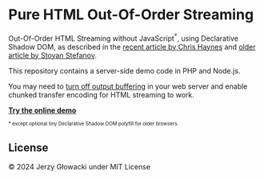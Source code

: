 Pure HTML Out-Of-Order Streaming
================================

Out-Of-Order HTML Streaming without JavaScript<sup>\*</sup>, using Declarative Shadow DOM, as described in the [recent article by Chris Haynes](https://lamplightdev.com/blog/2024/01/10/streaming-html-out-of-order-without-javascript/) and [older article by Stoyan Stefanov](https://www.phpied.com/progressive-rendering-via-multiple-flushes/).

This repository contains a server-side demo code in PHP and Node.js.

You may need to [turn off output buffering](https://www.jeffgeerling.com/blog/2016/streaming-php-disabling-output-buffering-php-apache-nginx-and-varnish) in your web server and enable chunked transfer encoding for HTML streaming to work.

[**Try the online demo**](http://kodus.pl:8080/)

<sub><sup>\* except optional tiny Declarative Shadow DOM polyfill for older browsers.</sup></sub>

## License

&copy; 2024 Jerzy Głowacki under MIT License